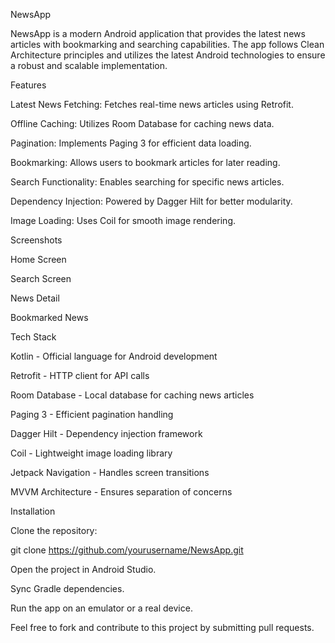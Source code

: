 NewsApp

NewsApp is a modern Android application that provides the latest news articles with bookmarking and searching capabilities. The app follows Clean Architecture principles and utilizes the latest Android technologies to ensure a robust and scalable implementation.

Features

Latest News Fetching: Fetches real-time news articles using Retrofit.

Offline Caching: Utilizes Room Database for caching news data.

Pagination: Implements Paging 3 for efficient data loading.

Bookmarking: Allows users to bookmark articles for later reading.

Search Functionality: Enables searching for specific news articles.

Dependency Injection: Powered by Dagger Hilt for better modularity.

Image Loading: Uses Coil for smooth image rendering.

Screenshots

Home Screen

Search Screen

News Detail

Bookmarked News









Tech Stack

Kotlin - Official language for Android development

Retrofit - HTTP client for API calls

Room Database - Local database for caching news articles

Paging 3 - Efficient pagination handling

Dagger Hilt - Dependency injection framework

Coil - Lightweight image loading library

Jetpack Navigation - Handles screen transitions

MVVM Architecture - Ensures separation of concerns

Installation

Clone the repository:

git clone https://github.com/yourusername/NewsApp.git

Open the project in Android Studio.

Sync Gradle dependencies.

Run the app on an emulator or a real device.


Feel free to fork and contribute to this project by submitting pull requests.
